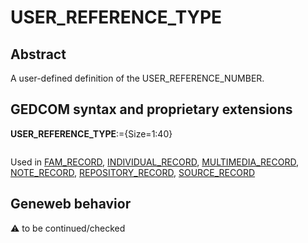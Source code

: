 ﻿# USER_REFERENCE_TYPE
## Abstract
A user-defined definition of the USER_REFERENCE_NUMBER.


## GEDCOM syntax and proprietary extensions

**USER_REFERENCE_TYPE**:={Size=1:40}
<pre>
</pre>
Used in <a href=Ged.FAM_RECORD.md>FAM_RECORD</a>, <a href=Ged.INDIVIDUAL_RECORD.md>INDIVIDUAL_RECORD</a>, <a href=Ged.MULTIMEDIA_RECORD.md>MULTIMEDIA_RECORD</a>, <a href=Ged.NOTE_RECORD.md>NOTE_RECORD</a>, <a href=Ged.REPOSITORY_RECORD.md>REPOSITORY_RECORD</a>, <a href=Ged.SOURCE_RECORD.md>SOURCE_RECORD</a><br />


## Geneweb behavior



:warning: to be continued/checked

